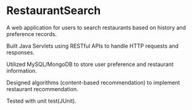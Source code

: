 # RestaurantSearch
A web application for users to search restaurants based on history and preference records.

Built Java Servlets using RESTful APIs to handle HTTP requests and responses.

Utilized MySQL/MongoDB to store user preference and restaurant information.

Designed algorithms (content-based recommendation) to implement restaurant recommendation.

Tested with unit test(JUnit).
